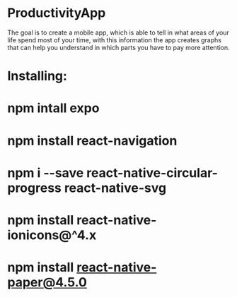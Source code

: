# ProductivityApp

The goal is to create a mobile app, which is able to tell in what areas of your life spend most of your time, with this information the app creates graphs
that can help you understand in which parts you have to pay more attention.

# Installing:
# npm intall expo
# npm install react-navigation
# npm i --save react-native-circular-progress react-native-svg
# npm install react-native-ionicons@^4.x
# npm install react-native-paper@4.5.0
